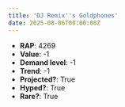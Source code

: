 ```yaml
---
title: 'DJ Remix''s Goldphones'
date: 2025-08-06T00:00:00Z
---
```

- **RAP**: 4269
- **Value**: -1
- **Demand level**: -1
- **Trend**: -1
- **Projected?**: True
- **Hyped?**: True
- **Rare?**: True

